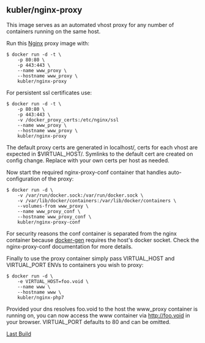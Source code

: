 ## kubler/nginx-proxy

This image serves as an automated vhost proxy for any number of containers running on the same host.

Run this [Nginx][] proxy image with:

    $ docker run -d -t \
        -p 80:80 \
        -p 443:443 \
        --name www_proxy \
        --hostname www_proxy \
        kubler/nginx-proxy

For persistent ssl certificates use:

    $ docker run -d -t \
        -p 80:80 \
        -p 443:443 \
        -v /docker_proxy_certs:/etc/nginx/ssl
        --name www_proxy \
        --hostname www_proxy \
        kubler/nginx-proxy

The default proxy certs are generated in localhost/, certs for each vhost are expected in $VIRTUAL_HOST/.
Symlinks to the default cert are created on config change. Replace with your own certs per host as needed.

Now start the required nginx-proxy-conf container that handles auto-configuration of the proxy:

    $ docker run -d \
        -v /var/run/docker.sock:/var/run/docker.sock \
        -v /var/lib/docker/containers:/var/lib/docker/containers \
        --volumes-from www_proxy \
        --name www_proxy_conf \
        --hostname www_proxy_conf \
        kubler/nginx-proxy-conf

For security reasons the conf container is separated from the nginx container because [docker-gen][] requires the
host's docker socket. Check the nginx-proxy-conf documentation for more details.

Finally to use the proxy container simply pass VIRTUAL_HOST and VIRTUAL_PORT ENVs to containers you wish to proxy:

    $ docker run -d \
        -e VIRTUAL_HOST=foo.void \
        --name www \
        --hostname www \
        kubler/nginx-php7

Provided your dns resolves foo.void to the host the www_proxy container is running on, you can now access the www
container via http://foo.void in your browser. VIRTUAL_PORT defaults to 80 and can be omitted.

[Last Build][packages]

[Nginx]: http://nginx.org/
[docker-gen]: https://github.com/jwilder/docker-gen
[packages]: PACKAGES.md
